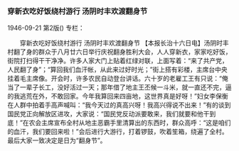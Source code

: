### 穿新衣吃好饭绕村游行  汤阴时丰欢渡翻身节

1946-09-21
第2版()
专栏：

　　穿新衣吃好饭绕村游行
    汤阴时丰欢渡翻身节
    【本报长治十六日电】汤阴时丰村翻了身的群众于八月廿六日举行庆祝翻身胜利大会，人人穿新衣，家家吃好饭，街院打扫得干干净净。许多人家大门上贴着红绿对联，上面写着：“来了共产党，人民翻了身”；“算回我们血汗帐，从此来过好时光；”街上搭有彩楼，主席台中央挂着毛主席像。开会时，许多农民自动登台讲话。六十岁的老雇工王有只说：“俺当了一辈子长工，没好活过一天；那年借了地主王丕候一斗米，就一直还不完，逼的我逃荒在外，不敢回家。今年我算回来四亩地，这世界真是好呀！”妇女李保衡在人群中拍着手高声喊叫：“我今天过的真高兴呀！我高兴得说不出来！”有的谈到国民党正向解放区进攻，大家说：“国民党反动派要敢来，我们就要和他干到底！”在农会主席宣布全村从地主恶霸手里清算出的东西时，群众高呼：“这是咱们的血汗，我们要回来啦！”会后进行大游行，打着锣鼓，吹着笙箱，绕遍了全村。最后大家一致决定是日为“翻身节”。

